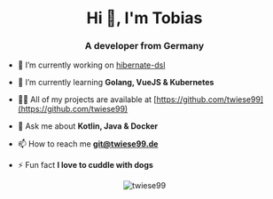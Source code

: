<!--### Hi there 👋-->

<!--
**twiese99/twiese99** is a ✨ _special_ ✨ repository because its `README.md` (this file) appears on your GitHub profile.

Here are some ideas to get you started:

- 🔭 I’m currently working on ...
- 🌱 I’m currently learning ...
- 👯 I’m looking to collaborate on ...
- 🤔 I’m looking for help with ...
- 💬 Ask me about ...
- 📫 How to reach me: ...
- 😄 Pronouns: ...
- ⚡ Fun fact: ...
-->

<h1 align="center">Hi 👋, I'm Tobias</h1>
<h3 align="center">A developer from Germany</h3>

- 🔭 I’m currently working on [hibernate-dsl](https://github.com/twiese99/hibernate-dsl)

- 🌱 I’m currently learning **Golang, VueJS & Kubernetes**
<!-- 
- 👯 I’m looking to collaborate on [project-name](https://github.com/twiese99/project-name)

- 🤝 I’m looking for help with [project-name](https://github.com/twiese99/project-name)
-->
- 👨‍💻 All of my projects are available at [https://github.com/twiese99](https://github.com/twiese99)
<!-- # currently no site
- 📝 I regulary write articles on [https://blog.twiese99.de](https://blog.twiese99.de)
-->
- 💬 Ask me about **Kotlin, Java & Docker**

- 📫 How to reach me **git@twiese99.de**
<!-- # currently no site
- 📄 Know about my experiences [https://me.twiese99.de](https://me.twiese99.de)
-->
- ⚡ Fun fact **I love to cuddle with dogs**

<p align="center"><img src="https://github-readme-stats.vercel.app/api/top-langs?username=twiese99&show_icons=true&locale=en" alt="twiese99" /></p>

<!--<p>&nbsp;<img align="center" src="https://github-readme-stats.vercel.app/api?username=twiese99&show_icons=true&locale=en" alt="twiese99" /></p>-->

